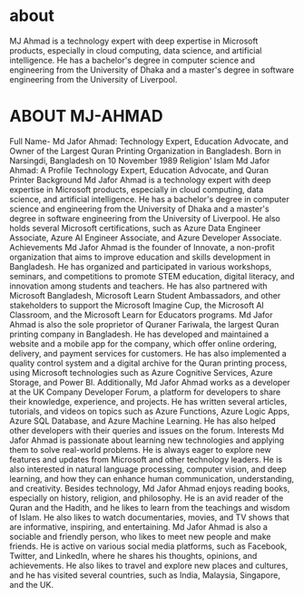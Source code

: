 # about
MJ Ahmad is a technology expert with deep expertise in Microsoft products, especially in cloud computing, data science, and artificial intelligence. He has a bachelor's degree in computer science and engineering from the University of Dhaka and a master's degree in software engineering from the University of Liverpool.
# ABOUT MJ-AHMAD
Full Name- Md Jafor Ahmad:
Technology Expert, Education Advocate, and Owner of the Largest Quran Printing Organization in Bangladesh.
Born in Narsingdi, Bangladesh on 10 November 1989
Religion' Islam
Md Jafor Ahmad: A Profile
Technology Expert, Education Advocate, and Quran Printer
Background
Md Jafor Ahmad is a technology expert with deep expertise in Microsoft products, especially in cloud computing, data science, and artificial intelligence. He has a bachelor's degree in computer science and engineering from the University of Dhaka and a master's degree in software engineering from the University of Liverpool. He also holds several Microsoft certifications, such as Azure Data Engineer Associate, Azure AI Engineer Associate, and Azure Developer Associate.
Achievements
Md Jafor Ahmad is the founder of Innovate, a non-profit organization that aims to improve education and skills development in Bangladesh. He has organized and participated in various workshops, seminars, and competitions to promote STEM education, digital literacy, and innovation among students and teachers. He has also partnered with Microsoft Bangladesh, Microsoft Learn Student Ambassadors, and other stakeholders to support the Microsoft Imagine Cup, the Microsoft AI Classroom, and the Microsoft Learn for Educators programs.
Md Jafor Ahmad is also the sole proprietor of Quraner Fariwala, the largest Quran printing company in Bangladesh. He has developed and maintained a website and a mobile app for the company, which offer online ordering, delivery, and payment services for customers. He has also implemented a quality control system and a digital archive for the Quran printing process, using Microsoft technologies such as Azure Cognitive Services, Azure Storage, and Power BI.
Additionally, Md Jafor Ahmad works as a developer at the UK Company Developer Forum, a platform for developers to share their knowledge, experience, and projects. He has written several articles, tutorials, and videos on topics such as Azure Functions, Azure Logic Apps, Azure SQL Database, and Azure Machine Learning. He has also helped other developers with their queries and issues on the forum.
Interests
Md Jafor Ahmad is passionate about learning new technologies and applying them to solve real-world problems. He is always eager to explore new features and updates from Microsoft and other technology leaders. He is also interested in natural language processing, computer vision, and deep learning, and how they can enhance human communication, understanding, and creativity.
Besides technology, Md Jafor Ahmad enjoys reading books, especially on history, religion, and philosophy. He is an avid reader of the Quran and the Hadith, and he likes to learn from the teachings and wisdom of Islam. He also likes to watch documentaries, movies, and TV shows that are informative, inspiring, and entertaining.
Md Jafor Ahmad is also a sociable and friendly person, who likes to meet new people and make friends. He is active on various social media platforms, such as Facebook, Twitter, and LinkedIn, where he shares his thoughts, opinions, and achievements. He also likes to travel and explore new places and cultures, and he has visited several countries, such as India, Malaysia, Singapore, and the UK.



